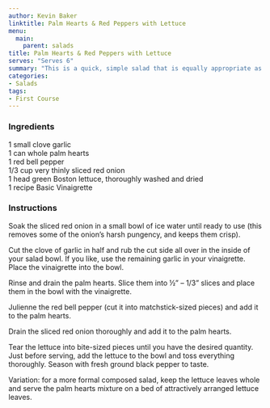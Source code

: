 ```yaml
---
author: Kevin Baker
linktitle: Palm Hearts & Red Peppers with Lettuce
menu:
  main:
    parent: salads
title: Palm Hearts & Red Peppers with Lettuce
serves: "Serves 6"
summary: "This is a quick, simple salad that is equally appropriate as the salad course of a dinner party or as a tossed salad alongside a weeknight supper of lasagna or soup. "
categories:
- Salads
tags:
- First Course
---
```

### Ingredients

<div class="ingredient-list">

1 small clove garlic  
1 can whole palm hearts  
1 red bell pepper  
1/3 cup very thinly sliced red onion  
1 head green Boston lettuce, thoroughly washed and dried  
1 recipe Basic Vinaigrette  

</div>

### Instructions
Soak the sliced red onion in a small bowl of ice water until ready to use (this removes some of the onion’s harsh pungency, and keeps them crisp).

Cut the clove of garlic in half and rub the cut side all over in the inside of your salad bowl. If you like, use the remaining garlic in your vinaigrette.  Place the vinaigrette into the bowl.

Rinse and drain the palm hearts. Slice them into ½” – 1/3” slices and place them in the bowl with the vinaigrette.

Julienne the red bell pepper (cut it into matchstick-sized pieces) and add it to the palm hearts.

Drain the sliced red onion thoroughly and add it to the palm hearts.

Tear the lettuce into bite-sized pieces until you have the desired quantity.  Just before serving, add the lettuce to the bowl and toss everything thoroughly.  Season with fresh ground black pepper to taste.

Variation: for a more formal composed salad, keep the lettuce leaves whole and serve the palm hearts mixture on a bed of attractively arranged lettuce leaves.